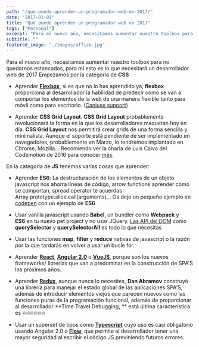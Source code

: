 ```yaml
---
path: "/que-puede-aprender-un-programador-web-en-2017/"
date: "2017-01-01"
title: "Qué puede aprender un programador web en 2017"
tags: ["Personal"]
excerpt: "Para el nuevo año, necesitamos aumentar nuestro toolbox para no quedarnos estancados, para mí esto es lo que necesitará un desarrollador web de 2017 Empezamos por la categoría de CSS Aprender Flexbox, si es que no lo has aprendido ya, flexbox proporciona al desarrollador la habilidad de predecir cómo se van a comportar los elementos de"
subtitle: ""
featured_image: "./images/office.jpg"
---
```


Para el nuevo año, necesitamos aumentar nuestro toolbox para no quedarnos estancados, para mí esto es lo que necesitará un desarrollador web de 2017 Empezamos por la categoría de **CSS**

*   Aprender **[Flexbox](https://css-tricks.com/snippets/css/a-guide-to-flexbox/)**, si es que no lo has aprendido ya, **flexbox** proporciona al desarrollador la habilidad de predecir cómo se van a comportar los elementos de la web de una manera flexible tanto para móvil como para escritorio. ([Caniuse support](http://caniuse.com/#search=flexbox))

*   Aprender **CSS Grid Layout**. **CSS Grid Layout** probablemente revolucionará la forma en la que los desarrolladores maquetan hoy en día. **CSS Grid Layout** nos permitirá crear grids de una forma sencilla y minimalista. Aunque el soporte está pendiente de ser implementado en navegadores, probablemente en Marzo, lo tendremos implantado en Chrome, Mozilla... Recomiendo ver la charla de Luis Calvo del Codemotion de 2016 para conocer [más](https://www.youtube.com/watch?v=gUqYlBOUz8M).

En la categoría de **JS** tenemos varias cosas que aprender:

*   Aprender **ES6**: La destructuración de los elementos de un objeto javascript nos ahorra líneas de código, arrow functions aprender cómo se comportan, spread operator te acuerdas Array.prototype.slice.call(arguments)... Os dejo un pequeño ejemplo en [codepen](http://codepen.io/GGarciaSeco/pen/BpBwyR) con un ejemplo de **ES6**

*   Usar vanilla javascript usando **Babel**, un bundler como **Webpack** y **ES6** en tu nuevo pet project y no usar JQuery. [Las API del DOM](https://developer.mozilla.org/es/docs/Web/API/Document/querySelector) como **querySelector** y **querySelectorAll** es todo lo que necesitas

*   Usar las funciones **map**, **filter** y **reduce** nativas de javascript o la razón por la que tardarás en volver a usar un bucle for.

*   Aprender [**React**](https://facebook.github.io/react/), [**Angular 2.0**](https://angular.io/) o [**VueJS**](https://vuejs.org/), porque son los nuevos frameworks/ librerías que van a predominar en la construcción de SPA'S los próximos años.

*   Aprender **[Redux](http://redux.js.org/docs/introduction/ThreePrinciples.html)**, aunque nunca lo necesites, **Dan Abramov** construyó una librería para manejar el estado global de las aplicaciones SPA'S, además de introducir elementos viejos que parecen nuevos como las funciones puras de la programación funcional, además de proporcionar al desarrollador **Time Travel Debugging, ** está última característica es 🔥🔥🔥🔥🔥🔥

*   Usar un superset de tipos como **[Typescript](https://www.typescriptlang.org/)** cuyo uso es casi obligatorio usando Angular 2.0 o **[Flow](https://flowtype.org/)**, que permite al desarrollador tener una mayor seguridad al escribir el código JS previniendo futuros errores.